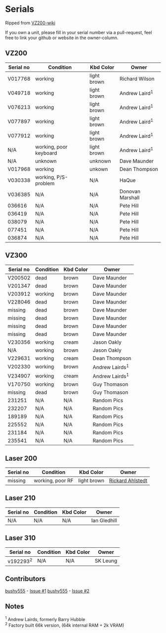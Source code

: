 # Serials
Ripped from [VZ200-wiki](http://wiki.vz200.org/index.php?title=Serial_Number_List)

If you own a unit, please fill in your serial number via a pull-request, feel free to link your github or website in the owner-column.

## VZ200
| Serial no | Condition | Kbd Color | Owner |
|-----------|-----------|-----------|-------|
|V017768|working|light brown|Richard Wilson|
|V049718|working|light brown|Andrew Laird<sup>1</sup>|
|V076213|working|light brown|Andrew Laird<sup>1</sup>|
|V077897|working|light brown|Andrew Laird<sup>1</sup>|
|V077912|working|light brown|Andrew Laird<sup>1</sup>|
|N/A|working, poor keyboard|light brown|Andrew Laird<sup>1</sup>|
|N/A|unknown|unknown|Dave Maunder|
|V017968|working|unkown|Dean Thompson|
|V030338|working, P/S-problem|N/A|HaQue|
|V036385|N/A|N/A|Donovan Marshall|
|036616|N/A|N/A|Pete Hill|
|036419|N/A|N/A|Pete Hill|
|038079|N/A|N/A|Pete Hill|
|077451|N/A|N/A|Pete Hill|
|036874|N/A|N/A|Pete Hill|

## VZ300
| Serial no | Condition | Kbd Color | Owner |
|-----------|-----------|-----------|-------|
|V200502|dead|brown|Dave Maunder|
|V201347|dead|brown|Dave Maunder|
|V203912|working|brown|Dave Maunder|
|V228046|dead|brown|Dave Maunder|
|missing|dead|brown|Dave Maunder|
|missing|dead|brown|Dave Maunder|
|missing|dead|brown|Dave Maunder|
|missing|dead|brown|Dave Maunder|
|V230356|working|cream|Jason Oakly|
|N/A|working|brown|Jason Oakly|
|V229631|working|cream|Dean Thompson|
|V202330|working|brown|Andrew Lairds<sup>1</sup>|
|V234907|working|cream|Andrew Lairds<sup>1</sup>|
|V170750|working|brown|Guy Thomason|
|missing|dead|brown|Guy Thomason|
|231251|N/A|N/A|Random Pics|
|232207|N/A|N/A|Random Pics|
|189189|N/A|N/A|Random Pics|
|225552|N/A|N/A|Random Pics|
|231184|N/A|N/A|Random Pics|
|235541|N/A|N/A|Random Pics|



## Laser 200
| Serial no | Condition | Kbd Color | Owner |
|-----------|-----------|-----------|-------|
|missing|working, poor RF|light brown|[Rickard Ahlstedt](https://github.com/Dronki/)|

## Laser 210
| Serial no | Condition | Kbd Color | Owner |
|-----------|-----------|-----------|-------|
|N/A|N/A|N/A|Ian Gledhill|

## Laser 310
| Serial no | Condition | Kbd Color | Owner |
|-----------|-----------|-----------|-------|
|v192293<sup>2</sup>|N/A|N/A|SK Leung|

## Contributors
[bushy555](https://github.com/bushy555) - [Issue #1](https://github.com/Dronki/VZ200/issues/1)
[bushy555](https://github.com/bushy555) - [Issue #2](https://github.com/Dronki/VZ200/issues/2)

## Notes
<sup>1</sup> Andrew Lairds, formerly Barry Hubble  
<sup>2</sup> Factory built 66k version, (64k internal RAM + 2k VRAM)